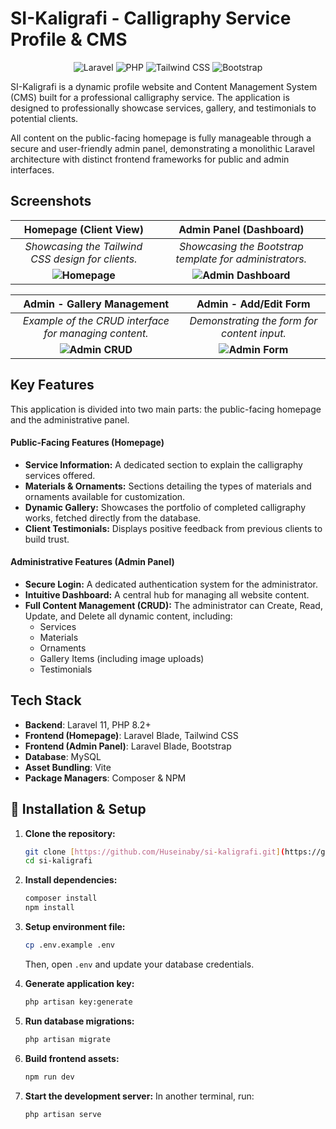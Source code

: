 #  SI-Kaligrafi - Calligraphy Service Profile & CMS

<p align="center">
  <img src="https://img.shields.io/badge/Laravel-11.x-FF2D20?style=for-the-badge&logo=laravel&logoColor=white" alt="Laravel">
  <img src="https://img.shields.io/badge/PHP-8.2%2B-777BB4?style=for-the-badge&logo=php&logoColor=white" alt="PHP">
  <img src="https://img.shields.io/badge/Tailwind_CSS-38B2AC?style=for-the-badge&logo=tailwind-css&logoColor=white" alt="Tailwind CSS">
  <img src="https://img.shields.io/badge/Bootstrap-7952B3?style=for-the-badge&logo=bootstrap&logoColor=white" alt="Bootstrap">
</p>

SI-Kaligrafi is a dynamic profile website and Content Management System (CMS) built for a professional calligraphy service. The application is designed to professionally showcase services, gallery, and testimonials to potential clients.

All content on the public-facing homepage is fully manageable through a secure and user-friendly admin panel, demonstrating a monolithic Laravel architecture with distinct frontend frameworks for public and admin interfaces.

##  Screenshots

| Homepage (Client View) | Admin Panel (Dashboard) |
| :---: | :---: |
| *Showcasing the Tailwind CSS design for clients.* | *Showcasing the Bootstrap template for administrators.* |
| **![Homepage](./docs/images/homepage.png)** | **![Admin Dashboard](./docs/images/admin-dashboard.png)** |

| Admin - Gallery Management | Admin - Add/Edit Form |
| :---: | :---: |
| *Example of the CRUD interface for managing content.* | *Demonstrating the form for content input.* |
| **![Admin CRUD](./docs/images/admin-crud.png)** | **![Admin Form](./docs/images/admin-form.png)** |

##  Key Features

This application is divided into two main parts: the public-facing homepage and the administrative panel.

#### Public-Facing Features (Homepage)
-   **Service Information:** A dedicated section to explain the calligraphy services offered.
-   **Materials & Ornaments:** Sections detailing the types of materials and ornaments available for customization.
-   **Dynamic Gallery:** Showcases the portfolio of completed calligraphy works, fetched directly from the database.
-   **Client Testimonials:** Displays positive feedback from previous clients to build trust.

#### Administrative Features (Admin Panel)
-   **Secure Login:** A dedicated authentication system for the administrator.
-   **Intuitive Dashboard:** A central hub for managing all website content.
-   **Full Content Management (CRUD):** The administrator can Create, Read, Update, and Delete all dynamic content, including:
    -   Services
    -   Materials
    -   Ornaments
    -   Gallery Items (including image uploads)
    -   Testimonials

## Tech Stack

-   **Backend**: Laravel 11, PHP 8.2+
-   **Frontend (Homepage)**: Laravel Blade, Tailwind CSS
-   **Frontend (Admin Panel)**: Laravel Blade, Bootstrap
-   **Database**: MySQL
-   **Asset Bundling**: Vite
-   **Package Managers**: Composer & NPM

## 🚀 Installation & Setup

1.  **Clone the repository:**
    ```bash
    git clone [https://github.com/Huseinaby/si-kaligrafi.git](https://github.com/Huseinaby/si-kaligrafi.git)
    cd si-kaligrafi
    ```
2.  **Install dependencies:**
    ```bash
    composer install
    npm install
    ```
3.  **Setup environment file:**
    ```bash
    cp .env.example .env
    ```
    Then, open `.env` and update your database credentials.

4.  **Generate application key:**
    ```bash
    php artisan key:generate
    ```
5.  **Run database migrations:**
    ```bash
    php artisan migrate
    ```
6.  **Build frontend assets:**
    ```bash
    npm run dev
    ```
7.  **Start the development server:**
    In another terminal, run:
    ```bash
    php artisan serve
    ```